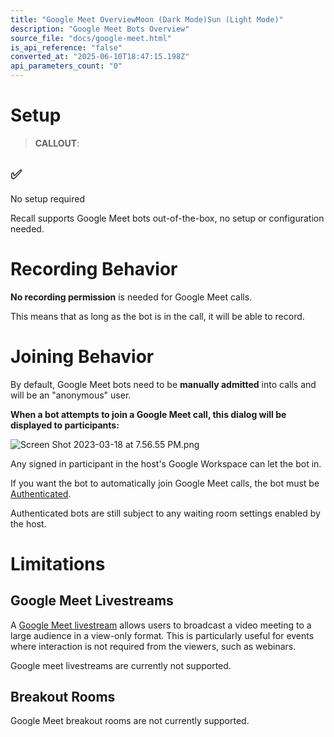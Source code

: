 ```yaml
---
title: "Google Meet OverviewMoon (Dark Mode)Sun (Light Mode)"
description: "Google Meet Bots Overview"
source_file: "docs/google-meet.html"
is_api_reference: "false"
converted_at: "2025-06-10T18:47:15.198Z"
api_parameters_count: "0"
---
```

# Setup

[](#setup)

> **CALLOUT**:

## ✅

No setup required

Recall supports Google Meet bots out-of-the-box, no setup or configuration needed.

# Recording Behavior

[](#recording-behavior)

**No recording permission** is needed for Google Meet calls.

This means that as long as the bot is in the call, it will be able to record.

# Joining Behavior

[](#joining-behavior)

By default, Google Meet bots need to be **manually admitted** into calls and will be an "anonymous" user.

**When a bot attempts to join a Google Meet call, this dialog will be displayed to participants:**

![](https://files.readme.io/65a5e7b-Screen_Shot_2023-03-18_at_7.56.55_PM.png "Screen Shot 2023-03-18 at 7.56.55 PM.png")



Any signed in participant in the host's Google Workspace can let the bot in.

If you want the bot to automatically join Google Meet calls, the bot must be [Authenticated](/docs/google-meet-login-getting-started.md).

Authenticated bots are still subject to any waiting room settings enabled by the host.

# Limitations

[](#limitations)

## Google Meet Livestreams

[](#google-meet-livestreams)

A [Google Meet livestream](https://support.google.com/meet/answer/9308630?hl=en&co=GENIE.Platform%3DDesktop) allows users to broadcast a video meeting to a large audience in a view-only format. This is particularly useful for events where interaction is not required from the viewers, such as webinars.

Google meet livestreams are currently not supported.

## Breakout Rooms

[](#breakout-rooms)

Google Meet breakout rooms are not currently supported.
